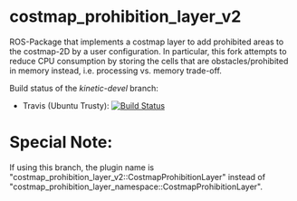 # costmap_prohibition_layer_v2
ROS-Package that implements a costmap layer to add prohibited areas to the costmap-2D by a user configuration. In particular, this fork attempts to reduce CPU consumption by storing the cells that are obstacles/prohibited in memory instead, i.e. processing vs. memory trade-off.

Build status of the *kinetic-devel* branch:
- Travis (Ubuntu Trusty): [![Build Status](https://travis-ci.org/rst-tu-dortmund/costmap_prohibition_layer.svg?branch=kinetic-devel)](https://travis-ci.org/rst-tu-dortmund/costmap_prohibition_layer)

# Special Note:
If using this branch, the plugin name is "costmap_prohibition_layer_v2::CostmapProhibitionLayer" instead of "costmap_prohibition_layer_namespace::CostmapProhibitionLayer".
